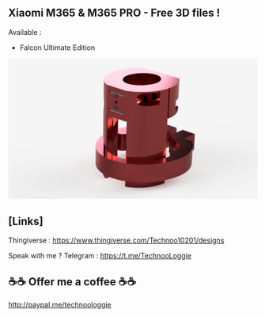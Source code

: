 ## Xiaomi M365 & M365 PRO - Free 3D files !

Available :

- Falcon Ultimate Edition

![Falcon Ultimate Edition](images/falcon/00.png)


## [Links]

Thingiverse : https://www.thingiverse.com/Technoo10201/designs

Speak with me ? Telegram : https://t.me/TechnooLoggie


## ☕☕ Offer me a coffee ☕☕

http://paypal.me/technoologgie


